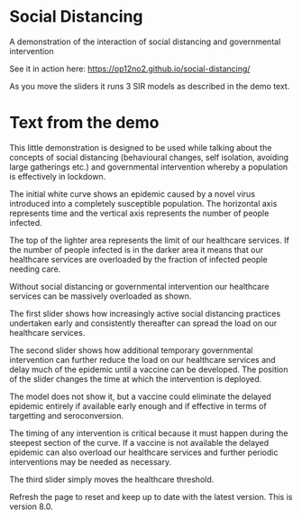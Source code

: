 # Social Distancing

A demonstration of the interaction of social distancing and governmental intervention

See it in action here: https://op12no2.github.io/social-distancing/

As you move the sliders it runs 3 SIR models as described in the demo text.

# Text from the demo

This little demonstration is designed to be used while talking about the concepts of social distancing (behavioural changes, self isolation, avoiding large gatherings etc.) and governmental intervention whereby a population is effectively in lockdown.

The initial white curve shows an epidemic caused by a novel virus introduced into a completely susceptible population. The horizontal axis represents time and the vertical axis represents the number of people infected.

The top of the lighter area represents the limit of our healthcare services. If the number of people infected is in the darker area it means that our healthcare services are overloaded by the fraction of infected people needing care.

Without social distancing or governmental intervention our healthcare services can be massively overloaded as shown.

The first slider shows how increasingly active social distancing practices undertaken early and consistently thereafter can spread the load on our healthcare services.

The second slider shows how additional temporary governmental intervention can further reduce the load on our healthcare services and delay much of the epidemic until a vaccine can be developed. The position of the slider changes the time at which the intervention is deployed.

The model does not show it, but a vaccine could eliminate the delayed epidemic entirely if available early enough and if effective in terms of targetting and seroconversion.

The timing of any intervention is critical because it must happen during the steepest section of the curve. If a vaccine is not available the delayed epidemic can also overload our healthcare services and further periodic interventions may be needed as necessary.

The third slider simply moves the healthcare threshold.

Refresh the page to reset and keep up to date with the latest version. This is version 8.0.
